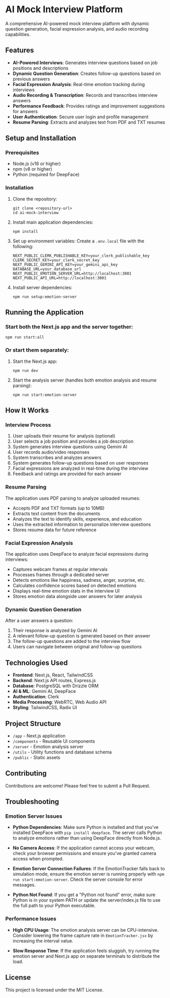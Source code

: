 # AI Mock Interview Platform

A comprehensive AI-powered mock interview platform with dynamic question generation, facial expression analysis, and audio recording capabilities.

## Features

- **AI-Powered Interviews**: Generates interview questions based on job positions and descriptions
- **Dynamic Question Generation**: Creates follow-up questions based on previous answers
- **Facial Expression Analysis**: Real-time emotion tracking during interviews
- **Audio Recording & Transcription**: Records and transcribes interview answers
- **Performance Feedback**: Provides ratings and improvement suggestions for answers
- **User Authentication**: Secure user login and profile management
- **Resume Parsing**: Extracts and analyzes text from PDF and TXT resumes

## Setup and Installation

### Prerequisites

- Node.js (v16 or higher)
- npm (v8 or higher)
- Python (required for DeepFace)

### Installation

1. Clone the repository:
   ```
   git clone <repository-url>
   cd ai-mock-interview
   ```

2. Install main application dependencies:
   ```
   npm install
   ```

3. Set up environment variables:
   Create a `.env.local` file with the following:
   ```
   NEXT_PUBLIC_CLERK_PUBLISHABLE_KEY=your_clerk_publishable_key
   CLERK_SECRET_KEY=your_clerk_secret_key
   NEXT_PUBLIC_GEMINI_API_KEY=your_gemini_api_key
   DATABASE_URL=your_database_url
   NEXT_PUBLIC_EMOTION_SERVER_URL=http://localhost:3001
   NEXT_PUBLIC_API_URL=http://localhost:3001
   ```

4. Install server dependencies:
   ```
   npm run setup:emotion-server
   ```

## Running the Application

### Start both the Next.js app and the server together:
```
npm run start:all
```

### Or start them separately:

1. Start the Next.js app:
   ```
   npm run dev
   ```

2. Start the analysis server (handles both emotion analysis and resume parsing):
   ```
   npm run start:emotion-server
   ```

## How It Works

### Interview Process

1. User uploads their resume for analysis (optional)
2. User selects a job position and provides a job description
3. System generates interview questions using Gemini AI
4. User records audio/video responses
5. System transcribes and analyzes answers
6. System generates follow-up questions based on user responses
7. Facial expressions are analyzed in real-time during the interview
8. Feedback and ratings are provided for each answer

### Resume Parsing

The application uses PDF parsing to analyze uploaded resumes:

- Accepts PDF and TXT formats (up to 10MB)
- Extracts text content from the documents
- Analyzes the text to identify skills, experience, and education
- Uses the extracted information to personalize interview questions
- Stores resume data for future reference

### Facial Expression Analysis

The application uses DeepFace to analyze facial expressions during interviews:

- Captures webcam frames at regular intervals
- Processes frames through a dedicated server
- Detects emotions like happiness, sadness, anger, surprise, etc.
- Calculates confidence scores based on detected emotions
- Displays real-time emotion stats in the interview UI
- Stores emotion data alongside user answers for later analysis

### Dynamic Question Generation

After a user answers a question:
1. Their response is analyzed by Gemini AI
2. A relevant follow-up question is generated based on their answer
3. The follow-up questions are added to the interview flow
4. Users can navigate between original and follow-up questions

## Technologies Used

- **Frontend**: Next.js, React, TailwindCSS
- **Backend**: Next.js API routes, Express.js
- **Database**: PostgreSQL with Drizzle ORM
- **AI & ML**: Gemini AI, DeepFace
- **Authentication**: Clerk
- **Media Processing**: WebRTC, Web Audio API
- **Styling**: TailwindCSS, Radix UI

## Project Structure

- `/app` - Next.js application
- `/components` - Reusable UI components
- `/server` - Emotion analysis server
- `/utils` - Utility functions and database schema
- `/public` - Static assets

## Contributing

Contributions are welcome! Please feel free to submit a Pull Request.

## Troubleshooting

### Emotion Server Issues

- **Python Dependencies**: Make sure Python is installed and that you've installed DeepFace with `pip install deepface`. The server calls Python to analyze emotions rather than using DeepFace directly from Node.js.

- **No Camera Access**: If the application cannot access your webcam, check your browser permissions and ensure you've granted camera access when prompted.

- **Emotion Server Connection Failures**: If the EmotionTracker falls back to simulation mode, ensure the emotion server is running properly with `npm run start:emotion-server`. Check the server console for error messages.

- **Python Not Found**: If you get a "Python not found" error, make sure Python is in your system PATH or update the server/index.js file to use the full path to your Python executable.

### Performance Issues

- **High CPU Usage**: The emotion analysis server can be CPU-intensive. Consider lowering the frame capture rate in `EmotionTracker.jsx` by increasing the interval value.

- **Slow Response Time**: If the application feels sluggish, try running the emotion server and Next.js app on separate terminals to distribute the load.

## License

This project is licensed under the MIT License.

